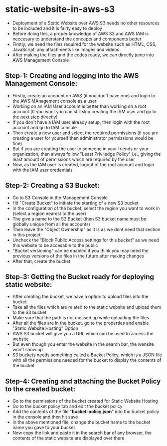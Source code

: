# static-website-in-aws-s3
- Deployment of a Static Website over AWS S3 needs no other resources to be included and it is fairly easy to deploy
- Before doing this, a proper knowledge of AWS S3 and AWS IAM is neccesary to understand the concepts and components better
- Firstly, we need the files required for the website such as HTML, CSS, JavaScript, any attachments like images and videos
- After making the files and the codes ready, we can directly jump into AWS Management Console

## Step-1: Creating and logging into the AWS Management Console:
- Firstly, create an account on AWS (if you don't have one) and login to the AWS MAnagement console as a user
- Working on an IAM User account is better than working on a root account (If you want you can still skip creating the IAM user and go to the next step directly)
- If you don't have a IAM user already setup, then login with the root account and go to IAM console
- Then create a new user and select the required permissions (if you are creating a user for yourself then administrator permissions would be fine)
- But if you are creating the user to someone in your friends or your organization, then always follow "Least Priviledge Policy" i.e., giving the least amount of permissions which are required by the user
- Now, as the IAM user is created, logout of the root account and login with the IAM user credentials

## Step-2: Creating a S3 Bucket:
- Go to S3 Console in the Management Console
- Hit "Create Bucket" to initiate the starting of a new S3 bucket
- In the configuration of the bucket, select the region you want to work in (select a region nearest to the user)
- The give a name to the S3 Bucket (then S3 bucket name must be globally unique from all the accounts)
- Then leave the "Object Ownership" as it is as we dont need that section in this project
- Uncheck the "Block Public Access settings for this bucket" as we need this website to be accesable to the public
- "Bucket versioning" can be enabled if you think you may need the previous versions of the files in the future after making changes
- After that, create the bucket

## Step-3: Getting the Bucket ready for deploying static website:
- After creating the bucket, we have a option to upload files into the bucket
- Take all the files which are related to the static website and upload them to the S3 bucket
- Make sure that the path is not messed up while uploading the files
- After all the files are in the bucket, go to the properties and enable "Static Website Hosting" Option
- AWS S3 bucket will give you a URL which can be used to access the website
- But even though you enter the website in the search bar, the wensite won't show up
- S3 buckets needs something called a Bucket Policy, which  is a JSON file with all the permissions needed for the bucket to display the contents of the bucket

## Step-4: Creating and attaching the Bucket Policy to the created bucket:
- Go to the permissions of the bucket created for Static Website Hosting
- Go to the bucket policy tab and edit the bucket policy
- Add the contents of the file "**bucket-policy.json**" into the bucket policy in the console and then hit save
- In the above mentioned file, change the bucket name to the bucket name you gave to your bucket
- Now copy the link and paste it in the search bar of any browser, the contents of the static website are displayed over there
